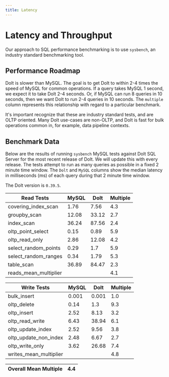 ```yaml
---
title: Latency
---
```


# Latency and Throughput

Our approach to SQL performance benchmarking is to use `sysbench`, an
industry standard benchmarking tool.

## Performance Roadmap

Dolt is slower than MySQL. The goal is to get Dolt to within 2-4 times
the speed of MySQL for common operations. If a query takes MySQL 1
second, we expect it to take Dolt 2-4 seconds. Or, if MySQL can run 8
queries in 10 seconds, then we want Dolt to run 2-4 queries in 10
seconds. The `multiple` column represents this relationship with
regard to a particular benchmark.

It's important recognize that these are industry standard tests, and
are OLTP oriented. Many Dolt use-cases are non-OLTP, and Dolt is fast
for bulk operations common in, for example, data pipeline contexts.

## Benchmark Data

Below are the results of running `sysbench` MySQL tests against Dolt
SQL Server for the most recent release of Dolt. We will update this
with every release. The tests attempt to run as many queries as
possible in a fixed 2 minute time window. The `Dolt` and `MySQL`
columns show the median latency in milliseconds (ms) of each query 
during that 2 minute time window.

The Dolt version is `0.39.5`.
<!-- START_LATENCY_RESULTS_TABLE -->
|       Read Tests        | MySQL | Dolt  | Multiple |
|-------------------------|-------|-------|----------|
| covering\_index\_scan   |  1.76 |  7.56 |      4.3 |
| groupby\_scan           | 12.08 | 33.12 |      2.7 |
| index\_scan             | 36.24 | 87.56 |      2.4 |
| oltp\_point\_select     |  0.15 |  0.89 |      5.9 |
| oltp\_read\_only        |  2.86 | 12.08 |      4.2 |
| select\_random\_points  |  0.29 |   1.7 |      5.9 |
| select\_random\_ranges  |  0.34 |  1.79 |      5.3 |
| table\_scan             | 36.89 | 84.47 |      2.3 |
| reads\_mean\_multiplier |       |       |      4.1 |

|       Write Tests        | MySQL | Dolt  | Multiple |
|--------------------------|-------|-------|----------|
| bulk\_insert             | 0.001 | 0.001 |      1.0 |
| oltp\_delete             |  0.14 |   1.3 |      9.3 |
| oltp\_insert             |  2.52 |  8.13 |      3.2 |
| oltp\_read\_write        |  6.43 | 38.94 |      6.1 |
| oltp\_update\_index      |  2.52 |  9.56 |      3.8 |
| oltp\_update\_non\_index |  2.48 |  6.67 |      2.7 |
| oltp\_write\_only        |  3.62 | 26.68 |      7.4 |
| writes\_mean\_multiplier |       |       |      4.8 |

| Overall Mean Multiple | 4.4 |
|-----------------------|-----|
<!-- END_LATENCY_RESULTS_TABLE -->
<br/>
